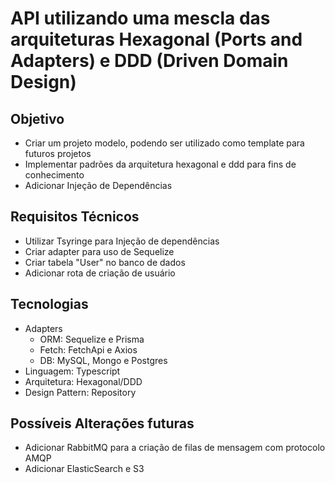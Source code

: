 # API utilizando uma mescla das arquiteturas Hexagonal (Ports and Adapters) e DDD (Driven Domain Design)

## Objetivo
- Criar um projeto modelo, podendo ser utilizado como template para futuros projetos
- Implementar padrões da arquitetura hexagonal e ddd para fins de conhecimento
- Adicionar Injeção de Dependências

## Requisitos Técnicos
- Utilizar Tsyringe para Injeção de dependências
- Criar adapter para uso de Sequelize
- Criar tabela "User" no banco de dados
- Adicionar rota de criação de usuário

## Tecnologias
- Adapters
    - ORM: Sequelize e Prisma
    - Fetch: FetchApi e Axios
    - DB: MySQL, Mongo e Postgres
- Linguagem: Typescript
- Arquitetura: Hexagonal/DDD
- Design Pattern: Repository

## Possíveis Alterações futuras
- Adicionar RabbitMQ para a criação de filas de mensagem com protocolo AMQP
- Adicionar ElasticSearch e S3
